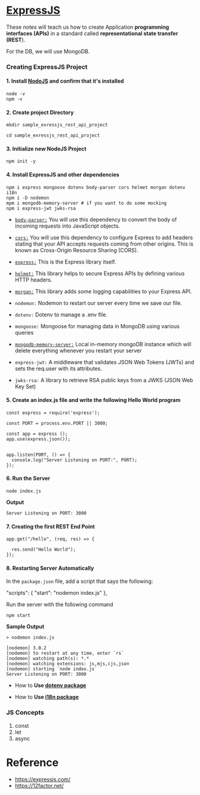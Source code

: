 # [ExpressJS](https://expressjs.com/)


These notes will teach us how to create Application **programming interfaces (APIs)** in a standard called **representational state transfer (REST**).

For the DB, we will use MongoDB.

### Creating ExpressJS Project

#### 1. Install [NodeJS](https://nodejs.org/en/) and confirm that it's installed

```
node -v
npm -v
```

#### 2. Create project Directory

```
mkdir sample_exressjs_rest_api_project

cd sample_exressjs_rest_api_project

```

#### 3. Initialize new NodeJS Project

```
npm init -y
```

#### 4. Install ExpressJS and other dependencies

```
npm i express mongoose dotenv body-parser cors helmet morgan dotenv i18n
npm i -D nodemon
mpm i mongodb-memory-server # if you want to do some mocking
npm i express-jwt jwks-rsa
```

- [`body-parser:`](https://github.com/expressjs/body-parser) You will use this dependency to convert the body of incoming requests into JavaScript objects.

- [`cors:`](https://github.com/expressjs/cors) You will use this dependency to configure Express to add headers stating that your API accepts requests coming from other origins. This is known as Cross-Origin Resource Sharing (CORS).

- [`express:`](https://github.com/expressjs/express) This is the Express library itself.

- [`helmet:`](https://github.com/helmetjs/helmet) This library helps to secure Express APIs by defining various HTTP headers.

- [`morgan:`](https://github.com/expressjs/morgan) This library adds some logging capabilities to your Express API.

- `nodemon:` Nodemon to restart our server every time we save our file.

- `dotenv:` Dotenv to manage a .env file.

- `mongoose:` Mongoose for managing data in MongoDB using various queries

- [`mongodb-memory-server:`](https://github.com/nodkz/mongodb-memory-server) Local in-memory mongoDB instance which will delete everything whenever you restart your server

- `express-jwt:` A middleware that validates JSON Web Tokens (JWTs) and sets the req.user with its attributes.

- `jwks-rsa:` A library to retrieve RSA public keys from a JWKS (JSON Web Key Set)

#### 5. Create an index.js file and write the following Hello World program

```
const express = require('express');

const PORT = process.env.PORT || 3000;

const app = express ();
app.use(express.json());


app.listen(PORT, () => {
  console.log("Server Listening on PORT:", PORT);
});

```

#### 6. Run the Server

```
node index.js
```

**Output**

```
Server Listening on PORT: 3000
```

#### 7. Creating the first REST End Point

```
app.get("/hello", (req, res) => {

  res.send("Hello World");
});
```

#### 8. Restarting Server Automatically

In the `package.json` file, add a script that says the following:

"scripts": {
    "start": "nodemon index.js"
},

Run the server with the following command

```
npm start
```

**Sample Output**

```
> nodemon index.js

[nodemon] 3.0.2
[nodemon] to restart at any time, enter `rs`
[nodemon] watching path(s): *.*
[nodemon] watching extensions: js,mjs,cjs,json
[nodemon] starting `node index.js`
Server Listening on PORT: 3000
```


- How to **Use [dotenv package](use_dotenv_package.md)**

- How to **Use [i18n package](use_i18n_package.md)**

### JS Concepts

1. const
2. let
3. async

# Reference

- https://expressjs.com/
- https://12factor.net/
